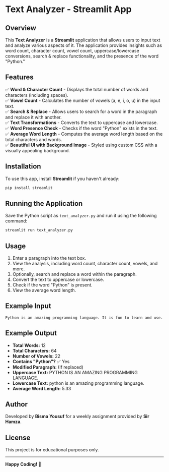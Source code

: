# Text Analyzer - Streamlit App

## Overview
This **Text Analyzer** is a **Streamlit** application that allows users to input text and analyze various aspects of it. The application provides insights such as word count, character count, vowel count, uppercase/lowercase conversions, search & replace functionality, and the presence of the word "Python."

## Features
✅ **Word & Character Count** - Displays the total number of words and characters (including spaces).  
✅ **Vowel Count** - Calculates the number of vowels (a, e, i, o, u) in the input text.  
✅ **Search & Replace** - Allows users to search for a word in the paragraph and replace it with another.  
✅ **Text Transformations** - Converts the text to uppercase and lowercase.  
✅ **Word Presence Check** - Checks if the word "Python" exists in the text.  
✅ **Average Word Length** - Computes the average word length based on the total characters and words.  
✅ **Beautiful UI with Background Image** - Styled using custom CSS with a visually appealing background.

## Installation
To use this app, install **Streamlit** if you haven't already:

```bash
pip install streamlit
```

## Running the Application
Save the Python script as `text_analyzer.py` and run it using the following command:

```bash
streamlit run text_analyzer.py
```

## Usage
1. Enter a paragraph into the text box.
2. View the analysis, including word count, character count, vowels, and more.
3. Optionally, search and replace a word within the paragraph.
4. Convert the text to uppercase or lowercase.
5. Check if the word "Python" is present.
6. View the average word length.

## Example Input
```
Python is an amazing programming language. It is fun to learn and use.
```

## Example Output
- **Total Words:** 12
- **Total Characters:** 64
- **Number of Vowels:** 22
- **Contains "Python"?** ✅ Yes
- **Modified Paragraph:** (If replaced)
- **Uppercase Text:** PYTHON IS AN AMAZING PROGRAMMING LANGUAGE.
- **Lowercase Text:** python is an amazing programming language.
- **Average Word Length:** 5.33

## Author
Developed by **Bisma Yousuf** for a weekly assignment provided by **Sir Hamza**.

## License
This project is for educational purposes only.

---
**Happy Coding! 🚀**

